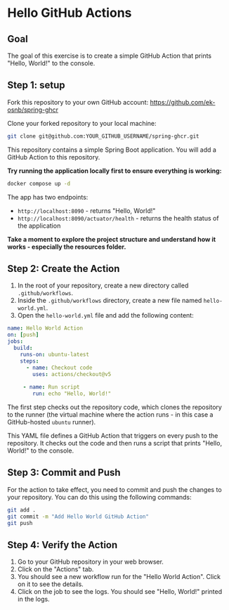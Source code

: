 # Hello GitHub Actions

## Goal
The goal of this exercise is to create a simple GitHub Action that prints "Hello, World!" to the console.

## Step 1: setup

Fork this repository to your own GitHub account: https://github.com/ek-osnb/spring-ghcr

Clone your forked repository to your local machine:
```bash
git clone git@github.com:YOUR_GITHUB_USERNAME/spring-ghcr.git
```

This repository contains a simple Spring Boot application. You will add a GitHub Action to this repository.

**Try running the application locally first to ensure everything is working:**
```bash
docker compose up -d
```

The app has two endpoints:
- `http://localhost:8090` - returns "Hello, World!"
- `http://localhost:8090/actuator/health` - returns the health status of the application

**Take a moment to explore the project structure and understand how it works - especially the resources folder.**


## Step 2: Create the Action
1. In the root of your repository, create a new directory called `.github/workflows`.
2. Inside the `.github/workflows` directory, create a new file named `hello-world.yml`.
3. Open the `hello-world.yml` file and add the following content:
```yaml
name: Hello World Action
on: [push]
jobs:
  build:
    runs-on: ubuntu-latest
    steps:
      - name: Checkout code
        uses: actions/checkout@v5
     
     - name: Run script
        run: echo "Hello, World!"
```

The first step checks out the repository code, which clones the repository to the runner (the virtual machine where the action runs - in this case a GitHub-hosted `ubuntu` runner).

This YAML file defines a GitHub Action that triggers on every push to the repository. It checks out the code and then runs a script that prints "Hello, World!" to the console.

## Step 3: Commit and Push
For the action to take effect, you need to commit and push the changes to your repository. You can do this using the following commands:
```bash
git add .
git commit -m "Add Hello World GitHub Action"
git push
```

## Step 4: Verify the Action
1. Go to your GitHub repository in your web browser.
2. Click on the "Actions" tab.
3. You should see a new workflow run for the "Hello World Action". Click on it to see the details.
4. Click on the job to see the logs. You should see "Hello, World!" printed in the logs.